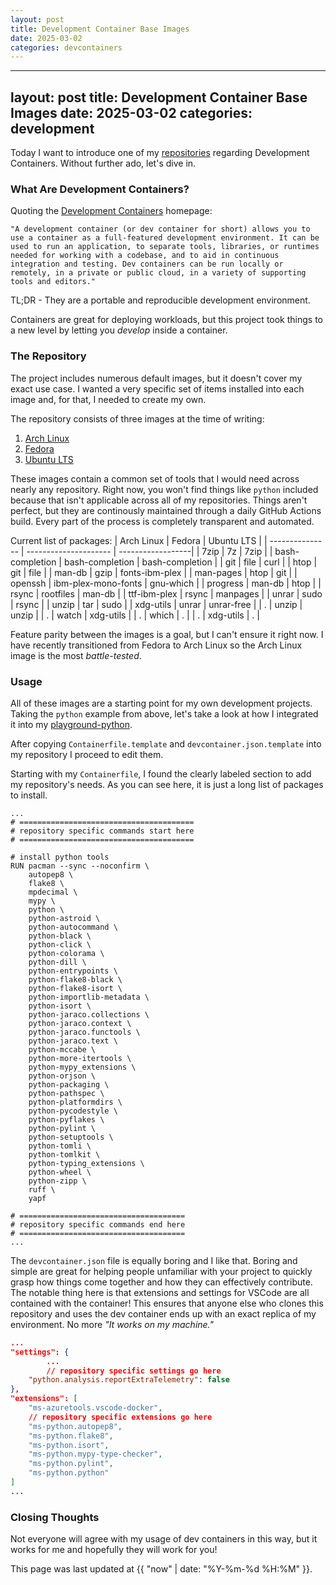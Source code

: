 ```yaml
---
layout: post
title: Development Container Base Images
date: 2025-03-02
categories: devcontainers
---
```


---
layout: post
title: Development Container Base Images
date: 2025-03-02
categories: development
---

Today I want to introduce one of my [repositories](https://blog.varmack.com/repositories) regarding Development Containers. Without further ado, let's dive in.

### What Are Development Containers?

Quoting the [Development Containers](https://containers.dev/) homepage:
```
"A development container (or dev container for short) allows you to use a container as a full-featured development environment. It can be used to run an application, to separate tools, libraries, or runtimes needed for working with a codebase, and to aid in continuous integration and testing. Dev containers can be run locally or remotely, in a private or public cloud, in a variety of supporting tools and editors."
```
TL;DR - They are a portable and reproducible development environment. 

Containers are great for deploying workloads, but this project took things to a new level by letting you *develop* inside a container.

### The Repository
The project includes numerous default images, but it doesn't cover my exact use case. I wanted a very specific set of items installed into each image and, for that, I needed to create my own.

The repository consists of three images at the time of writing:
1. [Arch Linux](ghcr.io/t-c-l-o-u-d/devcontainer-base-images/arch-linux-devcontainer:latest)
2. [Fedora](ghcr.io/t-c-l-o-u-d/devcontainer-base-images/fedora-devcontainer:latest)
3. [Ubuntu LTS](ghcr.io/t-c-l-o-u-d/devcontainer-base-images/ubuntu-lts-devcontainer:latest)

These images contain a common set of tools that I would need across nearly any repository. Right now, you won't find things like `python` included because that isn't applicable across all of my repositories. Things aren't perfect, but they are continously maintained through a daily GitHub Actions build. Every part of the process is completely transparent and automated.

Current list of packages:
| Arch Linux      | Fedora                | Ubuntu LTS        |
| --------------- | --------------------- | ------------------|
| 7zip            | 7z                    | 7zip              |
| bash-completion | bash-completion       | bash-completion   |
| git             | file                  | curl              |
| htop            | git                   | file              |
| man-db          | gzip                  | fonts-ibm-plex    |
| man-pages       | htop                  | git               |
| openssh         | ibm-plex-mono-fonts   | gnu-which         |
| progress        | man-db                | htop              |
| rsync           | rootfiles             | man-db            |
| ttf-ibm-plex    | rsync                 | manpages          |
| unrar           | sudo                  | rsync             |
| unzip           | tar                   | sudo              |
| xdg-utils       | unrar                 | unrar-free        |
| .               | unzip                 | unzip             |
| .               | watch                 | xdg-utils         |
| .               | which                 | .                 |
| .               | xdg-utils             | .                 |

Feature parity between the images is a goal, but I can't ensure it right now. I have recently transitioned from Fedora to Arch Linux so the Arch Linux image is the most *battle-tested*.

### Usage
All of these images are a starting point for my own development projects. Taking the `python` example from above, let's take a look at how I integrated it into my [playground-python](https://github.com/t-c-l-o-u-d/playground-python).

After copying `Containerfile.template` and `devcontainer.json.template` into my repository I proceed to edit them.

Starting with my `Containerfile`, I found the clearly labeled section to add my repository's needs. As you can see here, it is just a long list of packages to install.
```docker
...
# =======================================
# repository specific commands start here
# =======================================

# install python tools
RUN pacman --sync --noconfirm \
	autopep8 \
	flake8 \
	mpdecimal \
	mypy \
	python \
	python-astroid \
	python-autocommand \
	python-black \
	python-click \
	python-colorama \
	python-dill \
	python-entrypoints \
	python-flake8-black \
	python-flake8-isort \
	python-importlib-metadata \
	python-isort \
	python-jaraco.collections \
	python-jaraco.context \
	python-jaraco.functools \
	python-jaraco.text \
	python-mccabe \
	python-more-itertools \
	python-mypy_extensions \
	python-orjson \
	python-packaging \
	python-pathspec \
	python-platformdirs \
	python-pycodestyle \
	python-pyflakes \
	python-pylint \
	python-setuptools \
	python-tomli \
	python-tomlkit \
	python-typing_extensions \
	python-wheel \
	python-zipp \
	ruff \
	yapf

# =====================================
# repository specific commands end here
# =====================================
...
```

The `devcontainer.json` file is equally boring and I like that. Boring and simple are great for helping people unfamiliar with your project to quickly grasp how things come together and how they can effectively contribute. The notable thing here is that extensions and settings for VSCode are all contained with the container! This ensures that anyone else who clones this repository and uses the dev container ends up with an exact replica of my environment. No more *"It works on my machine."*
```json
...
"settings": {
		...
		// repository specific settings go here
	"python.analysis.reportExtraTelemetry": false
},
"extensions": [
	"ms-azuretools.vscode-docker",
	// repository specific extensions go here
	"ms-python.autopep8",
	"ms-python.flake8",
	"ms-python.isort",
	"ms-python.mypy-type-checker",
	"ms-python.pylint",
	"ms-python.python"
]
...
```

### Closing Thoughts
Not everyone will agree with my usage of dev containers in this way, but it works for me and hopefully they will work for you!

This page was last updated at {{ "now" | date: "%Y-%m-%d %H:%M" }}.
